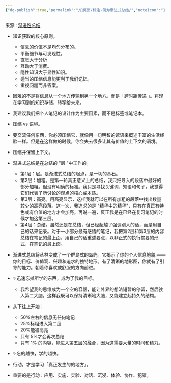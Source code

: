 ```yaml
---
{"dg-publish":true,"permalink":"/📜页面/标注-何为渐进式总结/","noteIcon":"1","created":"2023-05-13T10:07:50.752+08:00","updated":""}
---
```


来源:: [渐进性总结](https://www.notion.so/3a8c5d77b5be42c58719d174bfbfa935)

- 知识获取的核心原则。
	- 信息的价值不是均匀分布的。
	- 平衡细节与可发现性。
	- 直觉大于分析
	- 互动大于消费。
	- 隐性知识大于显性知识。
	- 适当的压缩信息能更利于我们记忆。
	- 重视问题而非答案。

- 困难的不是将信息从一个地方传输到另一个地方。而是「跨时距传递 」。将现在学习到的知识存储，转移给未来。
- 我建议我们把个人笔记的设计作为主要因素，而不是标签或笔记本。
- 压缩 vs 语境。
- 要交流任何东西，你必须压缩它，就像用一句明智的谚语来概述丰富的生活经验一样。但是在这样做的时候，你会失去很多让其有价值的上下文的语境。
- 压缩并保留上下文。
- 渐进式总结是在总结的 "层 "中工作的。
	- 第1层：层。是渐进式总结的起点，是一切的基石。
	- 第2层：加粗。是第一轮真正意义上的总结，我只把导入的段落中最好的部分加粗。但没有明确的标准。我只是寻找关键词、短语和句子，我觉得它们代表了所讨论的观点的核心或本质。
	- 第3层：高亮。用高亮显示，这样我就可以在所有加粗的段落中找出数量较少的高亮段落。这一次，我追求的是 "精华中的精华"，只有在真正有特色或有价值的地方才会加亮。再说一遍，反正我是在已经在复习笔记的时候才加这第三层。
	- 第4层：总结。虽然还是在总结，但已经超越了强调别人的话，而是用自己的话来记录。对于一小部分最有感悟的笔记，我把第2层和第3层的内容总结在笔记的最上面，用自己的话重述要点，以非正式的执行摘要的形式，在笔记的最上面。
- 渐进式总结将丛林变成了一个群岛式的岛屿。它揭示了你的个人信息地貌 —— 你的目标、价值观、兴趣和追求的独特地形。有了清晰的地形图，你就有了引导的能力。朝着你喜欢或舒服的方向前进。
- ✨迅速忘掉所学的东西，成为了我的目标。
	- 我希望我的思维成为一个空的容器，能让外界的想法短暂的停留，然后驶入第二大脑。这样我既可以保持清晰地大脑，又能建立起持久的结构。
- 从下往上开始：
	- 50%左右的信息无任何笔记
	- 25%标粗进入第二层
	- 20%能被高亮
	- 只有 5%才会再次总结
	- 只有 1% 的内容，能进入第五层的融合，因为这需要大量的时间和精力。
- ✨忘的越快，学的越快。
- 行动，才是学习「真正发生的的地方」。
- 重要的是行动：应用、实施、实验、对话、沉浸、体验、协作、犯错。